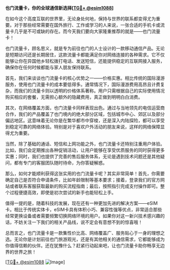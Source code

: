 **也门流量卡，你的全球通信新选择[[TG💪+ @esim1088](https://t.me/s/esim1088)]**

在如今这个高度互联的世界里，无论身处何地，保持与世界的联系都变得尤为重要。对于那些经常需要在国外旅行、工作或学习的人来说，一张合适的手机卡或流量卡几乎是不可或缺的存在。而今天我们要向大家隆重推荐的就是——也门流量卡！

也门流量卡，顾名思义，就是专为前往也门的人士设计的一款移动通信产品。无论是短期访问还是长期居住，这款流量卡都能满足你对网络连接的各种需求。它不仅能够让你在异国他乡轻松拨打电话、发送短信，还能提供稳定的互联网接入服务，确保你在任何时候都能与家人朋友保持联系。

首先，我们来谈谈也门流量卡的核心优势之一——价格实惠。相比传统的国际漫游服务，使用也门流量卡的成本要低得多。通常情况下，国际漫游费用高昂且计费复杂，而我们的流量卡则以透明的价格体系著称。用户只需根据自己的实际使用情况购买相应的套餐，无需担心额外的隐藏费用，真正做到明明白白消费。

其次，在网络覆盖方面，也门流量卡同样表现出色。通过与当地领先的电信运营商合作，我们的产品覆盖了也门境内的绝大部分区域，包括城市中心、郊区以及部分偏远地区。这意味着无论你是在繁华都市中穿梭，还是深入内陆探险，都可以享受到稳定可靠的网络体验。特别是对于喜欢户外活动的朋友来说，这样的网络保障显得尤为重要。

当然，除了基础的通话、短信和上网功能之外，也门流量卡还特别注重用户体验。比如，我们会定期推出各种促销活动，让用户能够在享受优质服务的同时获得更多实惠；同时，我们也提供了完善的售后服务体系，无论是遇到技术问题还是其他疑问，都有专门的客服团队随时待命，为你答疑解惑。

那么，如何才能顺利获得这张实用的也门流量卡呢？其实非常简单！首先，你需要确定自己是否符合申请条件，比如年龄限制等基本要求；接着，登录我们的官方网站或者联系客服获取最新的购买流程指南；最后，按照指引完成支付操作即可。整个过程便捷高效，即使是初次尝试的新手也能轻松上手。

值得一提的是，随着科技的发展，现在还有一种更加先进的解决方案——eSIM卡。相比于传统实体卡，eSIM卡具有体积小巧、兼容性强等优点，非常适合那些经常更换设备或者需要频繁切换网络环境的用户。如果你对这一新兴技术感兴趣的话，不妨关注一下我们的相关产品线，说不定会有意想不到的惊喜哦！

总而言之，也门流量卡是一款集性价比高、网络覆盖广、服务贴心于一身的理想之选。无论你是计划前往也门旅游观光，还是有其他相关的通信需求，它都能够成为你值得信赖的伙伴。还在犹豫什么？赶紧行动起来吧，让也门流量卡助你畅享无边界的世界之旅！

[[TG💪+ @esim1088](https://t.me/s/esim1088) ![Image](https://i.postimg.cc/4NQfJmqS/Snipaste-2025-05-13-00-14-12.png)]